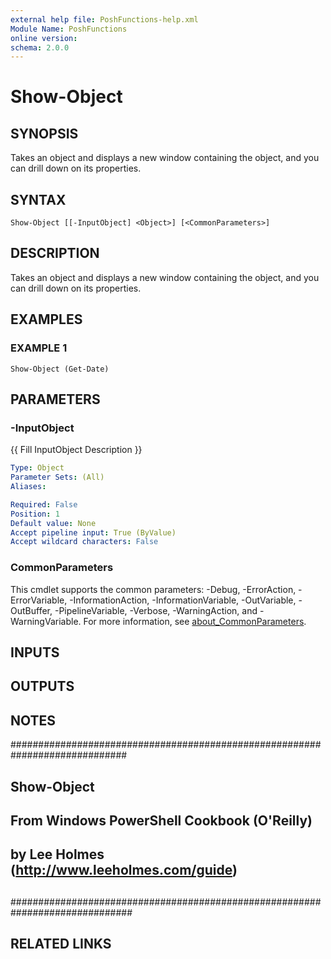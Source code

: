 ```yaml
---
external help file: PoshFunctions-help.xml
Module Name: PoshFunctions
online version:
schema: 2.0.0
---
```


# Show-Object

## SYNOPSIS
Takes an object and displays a new window containing the object, and you can drill down on its properties.

## SYNTAX

```
Show-Object [[-InputObject] <Object>] [<CommonParameters>]
```

## DESCRIPTION
Takes an object and displays a new window containing the object, and you can drill down on its properties.

## EXAMPLES

### EXAMPLE 1
```
Show-Object (Get-Date)
```

## PARAMETERS

### -InputObject
{{ Fill InputObject Description }}

```yaml
Type: Object
Parameter Sets: (All)
Aliases:

Required: False
Position: 1
Default value: None
Accept pipeline input: True (ByValue)
Accept wildcard characters: False
```

### CommonParameters
This cmdlet supports the common parameters: -Debug, -ErrorAction, -ErrorVariable, -InformationAction, -InformationVariable, -OutVariable, -OutBuffer, -PipelineVariable, -Verbose, -WarningAction, and -WarningVariable. For more information, see [about_CommonParameters](http://go.microsoft.com/fwlink/?LinkID=113216).

## INPUTS

## OUTPUTS

## NOTES
#############################################################################
##
## Show-Object
##
## From Windows PowerShell Cookbook (O'Reilly)
## by Lee Holmes (http://www.leeholmes.com/guide)
##
##############################################################################

## RELATED LINKS
